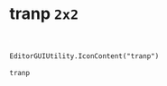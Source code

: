 # tranp `2x2`
<img src="/img/tranp.png" width=2 height=2>

``` CSharp
EditorGUIUtility.IconContent("tranp")
```
```
tranp
```
